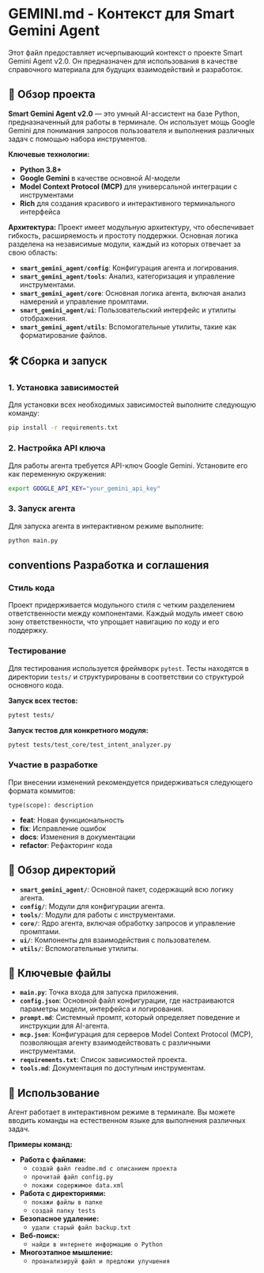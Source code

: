 # GEMINI.md - Контекст для Smart Gemini Agent

Этот файл предоставляет исчерпывающий контекст о проекте Smart Gemini Agent v2.0. Он предназначен для использования в качестве справочного материала для будущих взаимодействий и разработок.

## 🚀 Обзор проекта

**Smart Gemini Agent v2.0** — это умный AI-ассистент на базе Python, предназначенный для работы в терминале. Он использует мощь Google Gemini для понимания запросов пользователя и выполнения различных задач с помощью набора инструментов.

**Ключевые технологии:**
- **Python 3.8+**
- **Google Gemini** в качестве основной AI-модели
- **Model Context Protocol (MCP)** для универсальной интеграции с инструментами
- **Rich** для создания красивого и интерактивного терминального интерфейса

**Архитектура:**
Проект имеет модульную архитектуру, что обеспечивает гибкость, расширяемость и простоту поддержки. Основная логика разделена на независимые модули, каждый из которых отвечает за свою область:
- **`smart_gemini_agent/config`**: Конфигурация агента и логирования.
- **`smart_gemini_agent/tools`**: Анализ, категоризация и управление инструментами.
- **`smart_gemini_agent/core`**: Основная логика агента, включая анализ намерений и управление промптами.
- **`smart_gemini_agent/ui`**: Пользовательский интерфейс и утилиты отображения.
- **`smart_gemini_agent/utils`**: Вспомогательные утилиты, такие как форматирование файлов.

## 🛠️ Сборка и запуск

### 1. Установка зависимостей
Для установки всех необходимых зависимостей выполните следующую команду:
```bash
pip install -r requirements.txt
```

### 2. Настройка API ключа
Для работы агента требуется API-ключ Google Gemini. Установите его как переменную окружения:
```bash
export GOOGLE_API_KEY="your_gemini_api_key"
```

### 3. Запуск агента
Для запуска агента в интерактивном режиме выполните:
```bash
python main.py
```

##  conventions Разработка и соглашения

### Стиль кода
Проект придерживается модульного стиля с четким разделением ответственности между компонентами. Каждый модуль имеет свою зону ответственности, что упрощает навигацию по коду и его поддержку.

### Тестирование
Для тестирования используется фреймворк `pytest`. Тесты находятся в директории `tests/` и структурированы в соответствии со структурой основного кода.

**Запуск всех тестов:**
```bash
pytest tests/
```

**Запуск тестов для конкретного модуля:**
```bash
pytest tests/test_core/test_intent_analyzer.py
```

### Участие в разработке
При внесении изменений рекомендуется придерживаться следующего формата коммитов:
```
type(scope): description
```
- **feat**: Новая функциональность
- **fix**: Исправление ошибок
- **docs**: Изменения в документации
- **refactor**: Рефакторинг кода

## 📁 Обзор директорий

- **`smart_gemini_agent/`**: Основной пакет, содержащий всю логику агента.
- **`config/`**: Модули для конфигурации агента.
- **`tools/`**: Модули для работы с инструментами.
- **`core/`**: Ядро агента, включая обработку запросов и управление промптами.
- **`ui/`**: Компоненты для взаимодействия с пользователем.
- **`utils/`**: Вспомогательные утилиты.

## 📄 Ключевые файлы

- **`main.py`**: Точка входа для запуска приложения.
- **`config.json`**: Основной файл конфигурации, где настраиваются параметры модели, интерфейса и логирования.
- **`prompt.md`**: Системный промпт, который определяет поведение и инструкции для AI-агента.
- **`mcp.json`**: Конфигурация для серверов Model Context Protocol (MCP), позволяющая агенту взаимодействовать с различными инструментами.
- **`requirements.txt`**: Список зависимостей проекта.
- **`tools.md`**: Документация по доступным инструментам.

## 💬 Использование

Агент работает в интерактивном режиме в терминале. Вы можете вводить команды на естественном языке для выполнения различных задач.

**Примеры команд:**
- **Работа с файлами:**
  - `создай файл readme.md с описанием проекта`
  - `прочитай файл config.py`
  - `покажи содержимое data.xml`
- **Работа с директориями:**
  - `покажи файлы в папке`
  - `создай папку tests`
- **Безопасное удаление:**
  - `удали старый файл backup.txt`
- **Веб-поиск:**
  - `найди в интернете информацию о Python`
- **Многоэтапное мышление:**
  - `проанализируй файл и предложи улучшения`
